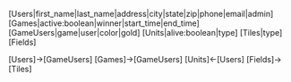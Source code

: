 [Users|first_name|last_name|address|city|state|zip|phone|email|admin]
[Games|active:boolean|winner|start_time|end_time]
[GameUsers|game|user|color|gold]
[Units|alive:boolean|type]
[Tiles|type]
[Fields]

[Users]->[GameUsers]
[Games]->[GameUsers]
[Units]<-[Users]
[Fields]->[Tiles]
